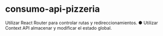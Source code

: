 # consumo-api-pizzeria
Utilizar React Router para controlar rutas y redireccionamientos. ● Utilizar Context API almacenar y modificar el estado global.
